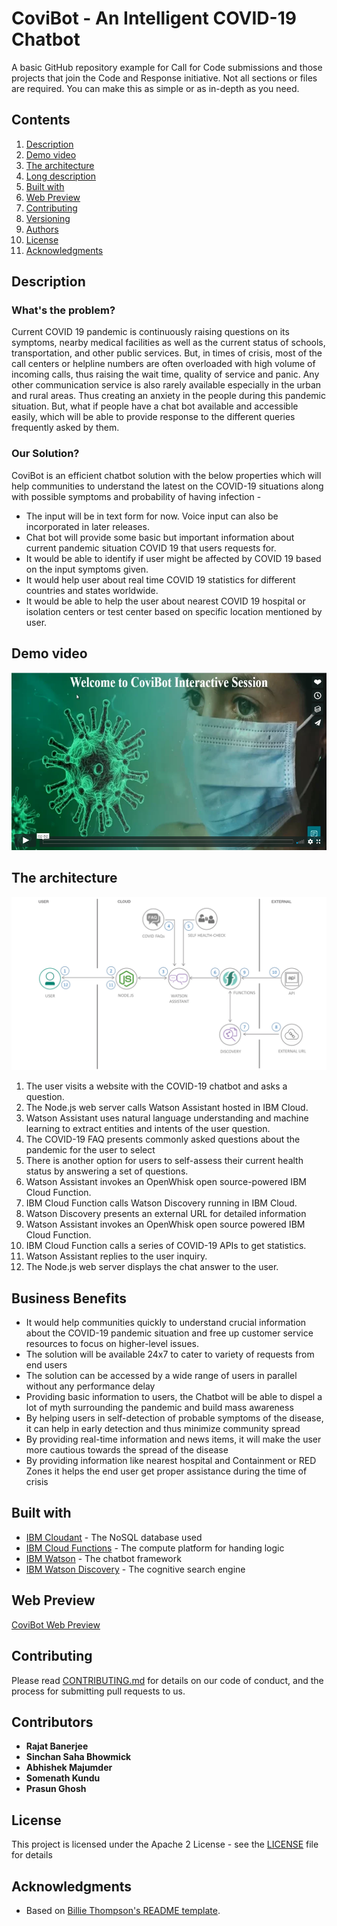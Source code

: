 # CoviBot - An Intelligent COVID-19 Chatbot

A basic GitHub repository example for Call for Code submissions and those projects that join the Code and Response initiative. Not all sections or files are required. You can make this as simple or as in-depth as you need.


## Contents

1. [Description](#description)
1. [Demo video](#demo-video)
1. [The architecture](#the-architecture)
1. [Long description](#long-description)
1. [Built with](#built-with)
1. [Web Preview](#web-preview)
1. [Contributing](#contributing)
1. [Versioning](#versioning)
1. [Authors](#authors)
1. [License](#license)
1. [Acknowledgments](#acknowledgments)

## Description

### What's the problem?

Current COVID 19 pandemic is continuously raising questions on its symptoms, nearby medical facilities as well as the current status of schools, transportation, and other public services.
But, in times of crisis, most of the call centers or helpline numbers are often overloaded with high volume of incoming calls, thus raising the wait time, quality of service and panic. Any other communication service is also rarely available especially in the urban and rural areas. Thus creating an anxiety in the people during this pandemic situation. But, what if people have a chat bot available and accessible easily, which will be able to provide response to the different queries frequently asked by them.

### Our Solution?

CoviBot is an efficient chatbot solution with the below properties which will help communities to understand the latest on the COVID-19 situations along with possible symptoms and probability of having infection - 
- The input will be in text form for now. Voice input can also be incorporated in later releases. 
- Chat bot will provide some basic but important information about current pandemic situation COVID 19 that users requests for.
- It would be able to identify if user might be affected by COVID 19 based on the input symptoms given.
- It would help user about real time COVID 19 statistics for different countries and states worldwide.
- It would be able to help the user about nearest COVID 19 hospital or isolation centers or test center based on specific location mentioned by user.

## Demo video

[![Watch the video](https://github.com/cts-abhishekmajumder/code-strykers-covibot/blob/master/covibot-demo-thumbnail.PNG)](https://player.vimeo.com/video/442740990)

## The architecture

![Video transcription/translation app](https://github.com/cts-abhishekmajumder/code-strykers-covibot/blob/master/covibot-architecture-diagram.png)

1. The user visits a website with the COVID-19 chatbot and asks a question.
2. The Node.js web server calls Watson Assistant hosted in IBM Cloud.
3. Watson Assistant uses natural language understanding and machine learning to extract entities and intents of the user question.
4. The COVID-19 FAQ presents commonly asked questions about the pandemic for the user to select
5. There is another option for users to self-assess their current health status by answering a set of questions.
6. Watson Assistant invokes an OpenWhisk open source-powered IBM Cloud Function.
7. IBM Cloud Function calls Watson Discovery running in IBM Cloud.
8. Watson Discovery presents an external URL for detailed information
9. Watson Assistant invokes an OpenWhisk open source powered IBM Cloud Function.
10. IBM Cloud Function calls a series of COVID-19 APIs to get statistics.
11. Watson Assistant replies to the user inquiry.
12. The Node.js web server displays the chat answer to the user.

## Business Benefits

- It would help communities quickly to understand crucial information about the COVID-19 pandemic situation and free up customer service resources to focus on higher-level issues. 
- The solution will be available 24x7 to cater to variety of requests from end users
- The solution can be accessed by a wide range of users in parallel without any performance delay
- Providing basic information to users, the Chatbot will be able to dispel a lot of myth surrounding the pandemic and build mass awareness
- By helping users in self-detection of probable symptoms of the disease, it can help in early detection and thus minimize community spread
- By providing real-time information and news items, it will make the user more cautious towards the spread of the disease
- By providing information like nearest hospital and Containment or RED Zones it helps the end user get proper assistance during the time of crisis


## Built with

* [IBM Cloudant](https://cloud.ibm.com/catalog?search=cloudant#search_results) - The NoSQL database used
* [IBM Cloud Functions](https://cloud.ibm.com/catalog?search=cloud%20functions#search_results) - The compute platform for handing logic
* [IBM Watson](https://cloud.ibm.com/catalog?search=watson#search_results) - The chatbot framework
* [IBM Watson Discovery](https://cloud.ibm.com/catalog?search=discovery#search_results) - The cognitive search engine

## Web Preview

[CoviBot Web Preview](https://web-chat.global.assistant.watson.cloud.ibm.com/preview.html?region=eu-gb&integrationID=e222ce6d-7923-4330-abd6-b9a223d12358&serviceInstanceID=fd10a9da-d1f9-4fae-abb7-01a04cc81d83)

## Contributing

Please read [CONTRIBUTING.md](CONTRIBUTING.md) for details on our code of conduct, and the process for submitting pull requests to us.

## Contributors

* **Rajat Banerjee**
* **Sinchan Saha Bhowmick**
* **Abhishek Majumder**
* **Somenath Kundu**
* **Prasun Ghosh** 


## License

This project is licensed under the Apache 2 License - see the [LICENSE](LICENSE) file for details

## Acknowledgments

* Based on [Billie Thompson's README template](https://gist.github.com/PurpleBooth/109311bb0361f32d87a2).
